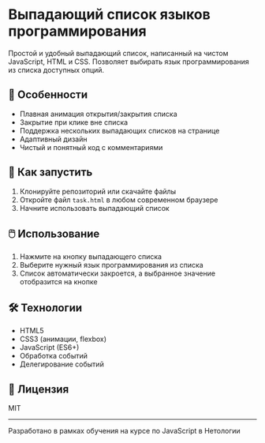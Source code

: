# Выпадающий список языков программирования

Простой и удобный выпадающий список, написанный на чистом JavaScript, HTML и CSS. Позволяет выбирать язык программирования из списка доступных опций.

## 🎯 Особенности

- Плавная анимация открытия/закрытия списка
- Закрытие при клике вне списка
- Поддержка нескольких выпадающих списков на странице
- Адаптивный дизайн
- Чистый и понятный код с комментариями

## 🚀 Как запустить

1. Клонируйте репозиторий или скачайте файлы
2. Откройте файл `task.html` в любом современном браузере
3. Начните использовать выпадающий список

## 🖱️ Использование

1. Нажмите на кнопку выпадающего списка
2. Выберите нужный язык программирования из списка
3. Список автоматически закроется, а выбранное значение отобразится на кнопке

## 🛠 Технологии

- HTML5
- CSS3 (анимации, flexbox)
- JavaScript (ES6+)
- Обработка событий
- Делегирование событий

## 📝 Лицензия

MIT

---

Разработано в рамках обучения на курсе по JavaScript в Нетологии
